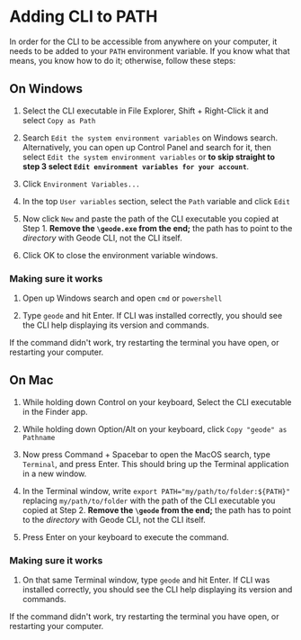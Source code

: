 # Adding CLI to PATH

In order for the CLI to be accessible from anywhere on your computer, it needs to be added to your `PATH` environment variable. If you know what that means, you know how to do it; otherwise, follow these steps:

## On Windows

1. Select the CLI executable in File Explorer, Shift + Right-Click it and select `Copy as Path`

2. Search `Edit the system environment variables` on Windows search. Alternatively, you can open up Control Panel and search for it, then select `Edit the system environment variables` or **to skip straight to step 3 select `Edit environment variables for your account`**.

3. Click `Environment Variables...`

4. In the top `User variables` section, select the `Path` variable and click `Edit`

5. Now click `New` and paste the path of the CLI executable you copied at Step 1. **Remove the `\geode.exe` from the end;** the path has to point to the _directory_ with Geode CLI, not the CLI itself.

6. Click OK to close the environment variable windows.

### Making sure it works

1. Open up Windows search and open `cmd` or `powershell`

2. Type `geode` and hit Enter. If CLI was installed correctly, you should see the CLI help displaying its version and commands.

If the command didn't work, try restarting the terminal you have open, or restarting your computer.

## On Mac

1. While holding down Control on your keyboard, Select the CLI executable in the Finder app. 

2. While holding down Option/Alt on your keyboard, click `Copy "geode" as Pathname`

3. Now press Command + Spacebar to open the MacOS search, type `Terminal`, and press Enter. This should bring up the Terminal application in a new window.

4. In the Terminal window, write `export PATH="my/path/to/folder:${PATH}"` replacing `my/path/to/folder` with the path of the CLI executable you copied at Step 2. **Remove the `\geode` from the end;** the path has to point to the _directory_ with Geode CLI, not the CLI itself.

5. Press Enter on your keyboard to execute the command.

### Making sure it works

1. On that same Terminal window, type `geode` and hit Enter. If CLI was installed correctly, you should see the CLI help displaying its version and commands.

If the command didn't work, try restarting the terminal you have open, or restarting your computer.